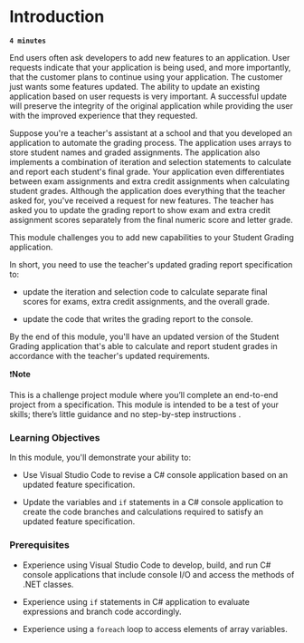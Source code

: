 # Introduction

**`4 minutes`**

End users often ask developers to add new features to an application. User requests indicate that your application is being used, and more importantly, that the customer plans to continue using your application. The customer just wants some features updated. The ability to update an existing application based on user requests is very important. A successful update will preserve the integrity of the original application while providing the user with the improved experience that they requested.

Suppose you're a teacher's assistant at a school and that you developed an application to automate the grading process. The application uses arrays to store student names and graded assignments. The application also implements a combination of iteration and selection statements to calculate and report each student's final grade. Your application even differentiates between exam assignments and extra credit assignments when calculating student grades. Although the application does everything that the teacher asked for, you've received a request for new features. The teacher has asked you to update the grading report to show exam and extra credit assignment scores separately from the final numeric score and letter grade.

This module challenges you to add new capabilities to your Student Grading application.

In short, you need to use the teacher's updated grading report specification to:


- update the iteration and selection code to calculate separate final scores for exams, extra credit assignments, and the overall grade.

- update the code that writes the grading report to the console.

By the end of this module, you'll have an updated version of the Student Grading application that's able to calculate and report student grades in accordance with the teacher's updated requirements.

❗**Note**

This is a challenge project module where you’ll complete an end-to-end project from a specification. This module is intended to be a test of your skills; there’s little guidance and no step-by-step instructions .

### Learning Objectives

In this module, you'll demonstrate your ability to:

- Use Visual Studio Code to revise a C# console application based on an updated feature specification.

- Update the variables and `if` statements in a C# console application to create the code branches and calculations required to satisfy an updated feature specification.

### Prerequisites


- Experience using Visual Studio Code to develop, build, and run C# console applications that include console I/O and access the methods of .NET classes.

- Experience using `if` statements in C# application to evaluate expressions and branch code accordingly.

- Experience using a `foreach` loop to access elements of array variables.

